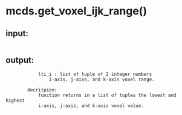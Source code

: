 # mcds.get_voxel_ijk_range()


## input:
```

```

## output:
```
            lti_i : list of tuple of 2 integer numbers
                i-axis, j-aixs, and k-axis voxel range.

        decritpion:
            function returns in a list of tuples the lowest and highest
            i-axis, j-axis, and k-axis voxel value.
        
```